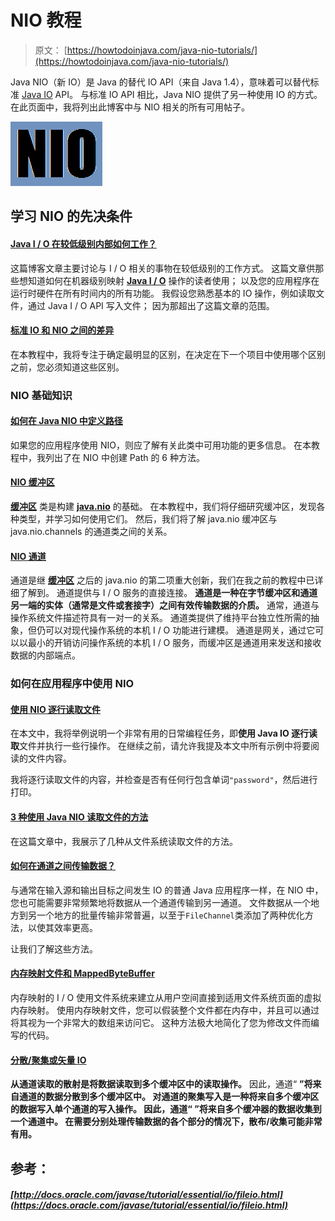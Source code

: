 # NIO 教程

> 原文： [https://howtodoinjava.com/java-nio-tutorials/](https://howtodoinjava.com/java-nio-tutorials/)

Java NIO（新 IO）是 Java 的替代 IO API（来自 Java 1.4），意味着可以替代标准 [Java IO](http://tutorials.jenkov.com/java-io/index.html) API。 与标准 IO API 相比，Java NIO 提供了另一种使用 IO 的方式。 在此页面中，我将列出此博客中与 NIO 相关的所有可用帖子。

![java nio](img/530c6a1ae9a53e40c90c35ccaff0f7ab.png)

## 学习 NIO 的先决条件

#### [Java I / O 在较低级别内部如何工作？](//howtodoinjava.com/java/io/how-java-io-works-internally-at-lower-level/ "How Java I/O Works Internally at Lower Level?")

这篇博客文章主要讨论与 I / O 相关的事物在较低级别的工作方式。 这篇文章供那些想知道如何在机器级别映射 [**Java I / O**](//howtodoinjava.com "java io") 操作的读者使用； 以及您的应用程序在运行时硬件在所有时间内的所有功能。 我假设您熟悉基本的 IO 操作，例如读取文件，通过 Java I / O API 写入文件； 因为那超出了这篇文章的范围。

#### [标准 IO 和 NIO 之间的差异](//howtodoinjava.com/java/io/difference-between-standard-io-and-nio/ "Difference between standard IO and NIO")

在本教程中，我将专注于确定最明显的区别，在决定在下一个项目中使用哪个区别之前，您必须知道这些区别。

### NIO 基础知识 

#### [**如何在 Java NIO 中定义路径**](//howtodoinjava.com/java-7/nio/how-to-define-path-in-java-nio/ "How to define Path in java NIO")

如果您的应用程序使用 NIO，则应了解有关此类中可用功能的更多信息。 在本教程中，我列出了在 NIO 中创建 Path 的 6 种方法。

#### [NIO 缓冲区](//howtodoinjava.com/java-7/nio/java-nio-2-0-working-with-buffers/ "Java NIO 2.0 : Working With Buffers")

[**缓冲区**](https://docs.oracle.com/javase/7/docs/api/java/nio/Buffer.html "Buffer") 类是构建 [**java.nio**](//howtodoinjava.com/category/new-jdk-features/java-7-features/nio/ "NIO Tutorials") 的基础。 在本教程中，我们将仔细研究缓冲区，发现各种类型，并学习如何使用它们。 然后，我们将了解 java.nio 缓冲区与 java.nio.channels 的通道类之间的关系。

#### [NIO 通道](//howtodoinjava.com/java-7/nio/java-nio-2-0-channels/ "Java NIO 2.0 : Channels")

通道是继 [**缓冲区**](//howtodoinjava.com/java-7/nio/java-nio-2-0-working-with-buffers/ "Java NIO 2.0 : Working With Buffers") 之后的 java.nio 的第二项重大创新，我们在我之前的教程中已详细了解到。 通道提供与 I / O 服务的直接连接。 **通道是一种在字节缓冲区和通道另一端的实体（通常是文件或套接字）之间有效传输数据的介质。** 通常，通道与操作系统文件描述符具有一对一的关系。 通道类提供了维持平台独立性所需的抽象，但仍可以对现代操作系统的本机 I / O 功能进行建模。 通道是网关，通过它可以以最小的开销访问操作系统的本机 I / O 服务，而缓冲区是通道用来发送和接收数据的内部端点。

### 如何在应用程序中使用 NIO 

#### [使用 NIO 逐行读取文件](//howtodoinjava.com/java8/read-file-line-by-line-in-java-8-streams-of-lines-example/ "Read file line by line in java 8: Streams of Lines Example")

在本文中，我将举例说明一个非常有用的日常编程任务，即**使用 Java IO 逐行读取**文件并执行一些行操作。 在继续之前，请允许我提及本文中所有示例中将要阅读的文件内容。

我将逐行读取文件的内容，并检查是否有任何行包含单词`"password"`，然后进行打印。

#### [**3 种使用 Java NIO 读取文件的方法**](//howtodoinjava.com/java-7/nio/3-ways-to-read-files-using-java-nio/ "3 ways to read files using Java NIO")

在这篇文章中，我展示了几种从文件系统读取文件的方法。

#### [如何在通道之间传输数据？](//howtodoinjava.com/java-7/nio/java-nio-2-0-how-to-transfer-copy-data-between-channels/ "Java NIO : How to transfer data between channels?")

与通常在输入源和输出目标之间发生 IO 的普通 Java 应用程序一样，在 NIO 中，您也可能需要非常频繁地将数据从一个通道传输到另一通道。 文件数据从一个地方到另一个地方的批量传输非常普遍，以至于`FileChannel`类添加了两种优化方法，以使其效率更高。

让我们了解这些方法。

#### [内存映射文件和 MappedByteBuffer](//howtodoinjava.com/java-7/nio/java-nio-2-0-memory-mapped-files-mappedbytebuffer-tutorial/ "Java NIO 2.0 : Memory-Mapped Files | MappedByteBuffer Tutorial")

内存映射的 I / O 使用文件系统来建立从用户空间直接到适用文件系统页面的虚拟内存映射。 使用内存映射文件，您可以假装整个文件都在内存中，并且可以通过将其视为一个非常大的数组来访问它。 这种方法极大地简化了您为修改文件而编写的代码。

#### [分散/聚集或矢量 IO](//howtodoinjava.com/2015/01/15/java-nio-2-0-scatter-gather-or-vectored-io/ "Java NIO 2.0 : Scatter/Gather or Vectored IO")

**从通道读取的散射是将数据读取到多个缓冲区中的读取操作。** 因此，通道“ **”将来自通道的数据分散到多个缓冲区中。 **对通道的聚集写入是一种将来自多个缓冲区的数据写入单个通道的写入操作。** 因此，通道“ **”将来自多个缓冲器的数据收集到一个通道中。 在需要分别处理传输数据的各个部分的情况下，散布/收集可能非常有用。****

## 参考：

##### [http://docs.oracle.com/javase/tutorial/essential/io/fileio.html](https://docs.oracle.com/javase/tutorial/essential/io/fileio.html)